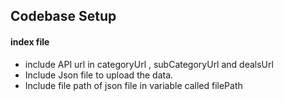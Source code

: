 ## Codebase Setup

#### index file

- include API url in categoryUrl , subCategoryUrl and dealsUrl
- Include Json file to upload the data.
- Include file path of json file in variable called filePath
